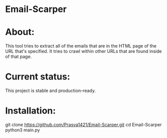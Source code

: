# Email-Scarper

# About:

This tool tries to extract all of the emails that are in the HTML page of the URL that's specified. It tries to crawl within other URLs that are found inside of that page.

# Current status:

This project is stable and production-ready.

# Installation:
  git clone https://github.com/Prasva1421/Email-Scarper.git
  cd Email-Scarper
  python3 main.py
